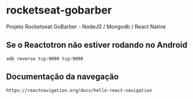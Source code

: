 # rocketseat-gobarber
Projeto Rocketseat GoBarber - NodeJS / Mongodb / React Native

## Se o Reactotron não estiver rodando no Android
```
adb reverse tcp:9090 tcp:9090
```

## Documentação da navegação
```
https://reactnavigation.org/docs/hello-react-navigation
```


